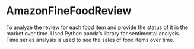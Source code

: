 # AmazonFineFoodReview
To analyze the review for each food item and provide the status of it in the market over time. Used Python panda’s library for sentimental analysis. Time series analysis is used to see the sales of food items over time.
